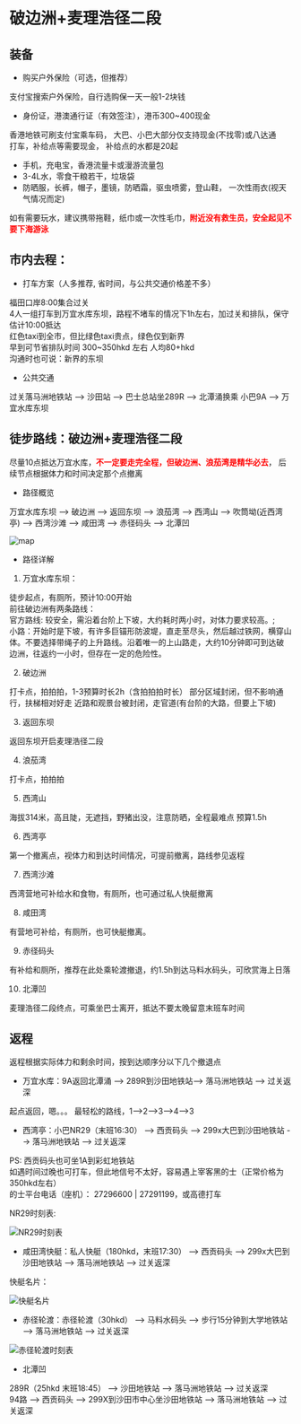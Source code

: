 # 破边洲+麦理浩径二段

## 装备

- 购买户外保险（可选，但推荐）

支付宝搜索户外保险，自行选购保一天一般1-2块钱  

- 身份证，港澳通行证（有效签注），港币300~400现金

香港地铁可刷支付宝乘车码， 大巴、小巴大部分仅支持现金(不找零)或八达通  
打车，补给点等需要现金， 补给点的水都是20起  

- 手机，充电宝，香港流量卡或漫游流量包
- 3-4L水，零食干粮若干，垃圾袋
- 防晒服，长裤，帽子，墨镜，防晒霜，驱虫喷雾，登山鞋， 一次性雨衣(视天气情况而定)

如有需要玩水，建议携带拖鞋，纸巾或一次性毛巾，<strong style="color:red;">附近没有救生员，安全起见不要下海游泳</strong>

## 市内去程：

- 打车方案（人多推荐, 省时间，与公共交通价格差不多）

福田口岸8:00集合过关  
4人一组打车到万宜水库东坝，路程不堵车的情况下1h左右，加过关和排队，保守估计10:00抵达  
红色taxi到全市，但比绿色taxi贵点，绿色仅到新界  
早到可节省排队时间 300~350hkd 左右 人均80+hkd  
沟通时也可说：新界的东坝  

- 公共交通

过关落马洲地铁站 --> 沙田站 --> 巴士总站坐289R --> 北潭涌换乘 小巴9A --> 万宜水库东坝

## 徒步路线：破边洲+麦理浩径二段

尽量10点抵达万宜水库，<strong style="color:red;">不一定要走完全程，但破边洲、浪茄湾是精华必去</strong>， 后续节点根据体力和时间决定那个点撤离

- 路径概览

万宜水库东坝 --> 破边洲 --> 返回东坝 --> 浪茄湾 --> 西湾山 --> 吹筒坳(近西湾亭) --> 西湾沙滩 --> 咸田湾 --> 赤径码头 --> 北潭凹  

<picture>
  <source srcset="https://cdnjson.com/images/2024/05/13/map7cc08dc07b9b871e.jpg"/>
  <img src="./map.jpg" alt="map"/>
</picture>

- 路径详解

1. 万宜水库东坝：

徒步起点，有厕所，预计10:00开始  
前往破边洲有两条路线：  
官方路线: 较安全，需沿着台阶上下坡，大约耗时两小时，对体力要求较高。;  
小路：开始时是下坡，有许多巨锚形防波堤，直走至尽头，然后越过铁网，横穿山体。不要选择带绳子的上升路线。沿着唯一的上山路走，大约10分钟即可到达破边洲，往返约一小时，但存在一定的危险性。

2. 破边洲

打卡点，拍拍拍，1-3预算时长2h（含拍拍拍时长）
部分区域封闭，但不影响通行，扶梯相对好走
近路和观景台被封闭，走官道(有台阶的大路，但要上下坡)

3. 返回东坝

返回东坝开启麦理浩径二段

4. 浪茄湾

打卡点，拍拍拍

5. 西湾山

海拔314米，高且陡，无遮挡，野猪出没，注意防晒，全程最难点 预算1.5h

6. 西湾亭

第一个撤离点，视体力和到达时间情况，可提前撤离，路线参见返程

7. 西湾沙滩

西湾营地可补给水和食物，有厕所，也可通过私人快艇撤离

8. 咸田湾

有营地可补给，有厕所，也可快艇撤离。

9. 赤径码头

有补给和厕所，推荐在此处乘轮渡撤退，约1.5h到达马料水码头，可欣赏海上日落

10. 北潭凹

麦理浩径二段终点，可乘坐巴士离开，抵达不要太晚留意末班车时间

## 返程

返程根据实际体力和剩余时间，按到达顺序分以下几个撤退点

- 万宜水库：9A返回北潭涌 --> 289R到沙田地铁站--> 落马洲地铁站 --> 过关返深

起点返回，嗯。。。 最轻松的路线，1-->2-->3-->4-->3

- 西湾亭：小巴NR29（末班16:30） --> 西贡码头 --> 299x大巴到沙田地铁站 --> 落马洲地铁站 --> 过关返深

PS: 西贡码头也可坐1A到彩虹地铁站  
如遇时间过晚也可打车，但此地信号不太好，容易遇上宰客黑的士（正常价格为350hkd左右）  
的士平台电话（座机）： 27296600 | 27291199，或高德打车  

NR29时刻表:  

<picture>
  <source srcset="https://cdnjson.com/images/2024/05/13/NR29timeSheetce54f1f3b82baf0c.jpg"/>
  <img src="./NR29timeSheet.jpg" alt="NR29时刻表"/>
</picture>

- 咸田湾快艇：私人快艇（180hkd，末班17:30） --> 西贡码头 --> 299x大巴到沙田地铁站 --> 落马洲地铁站 --> 过关返深

快艇名片：  

<picture>
  <source srcset="https://cdnjson.com/images/2024/05/13/privateShipCartb16762659db78a90.jpg"/>
  <img src="./privateShipCart.jpg" alt="快艇名片"/>
</picture>

- 赤径轮渡：赤径轮渡（30hkd） --> 马料水码头 --> 步行15分钟到大学地铁站 --> 落马洲地铁站 --> 过关返深

<picture>
  <source srcset="https://cdnjson.com/images/2024/05/13/cuihuaShipTimeSheete594cb0783baf3ff.jpg"/>
  <img src="./cuihuaShipTimeSheet.jpg" alt="赤径轮渡时刻表"/>
</picture>

- 北潭凹

289R（25hkd 末班18:45） --> 沙田地铁站 --> 落马洲地铁站 --> 过关返深  
94路 --> 西贡码头 --> 299X到沙田市中心坐沙田地铁站 -->  落马洲地铁站 --> 过关返深  

